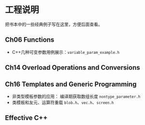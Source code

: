 # 工程说明

把书本中的一些经典例子写在这里，方便后面查看。

## Ch06 Functions

- C++几种可变参数用例展示：`variable_param_example.h`

## Ch14 Overload Operations and Conversions



## Ch16 Templates and Generic Programming

- 非类型模板参数的应用： 编译期获取数组长度 `nontype_parameter.h`
- 类模板和友元、运算符重载 `blob.h`、`vec.h`、`screen.h`

## Effective C++




